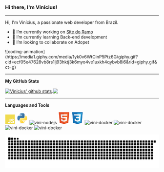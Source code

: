 ### Hi there, I'm Vinícius!
<hr>
<div style="display: inline_block">
Hi, I'm Vinícius, a passionate web developer from Brazil. <br>

- 🔭 I’m currently working on [Site do Ramo](https://github.com/WolfByte-CEFET-RJ/Site_do_Ramo)
- 🌱 I’m currently learning Back-end development
- 👯 I’m looking to collaborate on Adopet
</div>

<div style="display: inline_block">
![coding-animation](https://media1.giphy.com/media/1yk0v6WtCinP5Ptz6G/giphy.gif?cid=ecf05e47628vb8rs1lj93hktj3k6myo4ve1uxkh4qybvb8i6&rid=giphy.gif&ct=g)
</div>
 
<hr>

**My GitHub Stats**

<div>
 <a href="https://github.com/vinicius-leitao/github-readme-stats">
  <img align="center" src="https://github-readme-stats.vercel.app/api?username=vinicius-leitao&show_icons=true&include_all_commits=true&theme=prussian" alt="Vinicius' github stats" />
</a>
<a href="https://github.com/vinicius-leitao/github-readme-stats">
  <!-- Change the `github-readme-stats.anuraghazra1.vercel.app` to `github-readme-stats.vercel.app`  -->
  <img align="center" src="https://github-readme-stats.vercel.app/api/top-langs/?username=vinicius-leitao&layout=compact&theme=prussian" />
</a>
</div>

<hr>

**Languages and Tools**

<div style="display: inline_block">
<img height="32" width="32" alt="vini-javascript" src="https://raw.githubusercontent.com/devicons/devicon/master/icons/javascript/javascript-plain.svg">
<img height="40" width="40" alt="vini-python" src="https://raw.githubusercontent.com/devicons/devicon/master/icons/python/python-original.svg">
<img height="40" width="40" alt="vini-nodejs" src="https://cdn.jsdelivr.net/gh/devicons/devicon/icons/nodejs/nodejs-original.svg">
<img height="40" width="40" alt="vini-html" src="https://raw.githubusercontent.com/devicons/devicon/master/icons/html5/html5-original.svg" />
<img height="40" width="40" alt="vini-css" src="https://raw.githubusercontent.com/devicons/devicon/master/icons/css3/css3-original.svg">
<img height="40" width="40" alt="vini-docker" src="https://cdn.jsdelivr.net/gh/devicons/devicon/icons/docker/docker-original.svg">
<img height="40" width="40" alt="vini-docker" src="https://cdn.jsdelivr.net/gh/devicons/devicon/icons/git/git-original.svg">
<img height="40" width="40" alt="vini-docker" src="https://cdn.jsdelivr.net/gh/devicons/devicon/icons/github/github-original.svg">
<img height="40" width="40" alt="vini-docker" src="https://cdn.jsdelivr.net/gh/devicons/devicon/icons/trello/trello-plain.svg">
</div>

 
<div>
 
 ![Snake animation](https://github.com/vinicius-leitao/vinicius-leitao/blob/output/github-contribution-grid-snake.svg)
 
</div>
